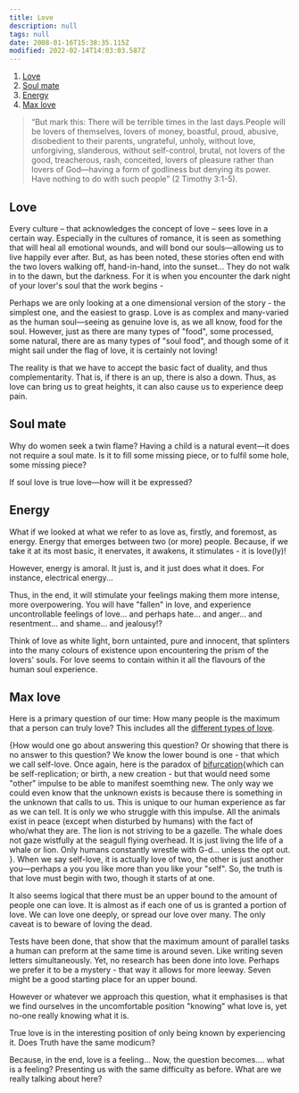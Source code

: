 ```yaml
---
title: Love
description: null
tags: null
date: 2008-01-16T15:38:35.115Z
modified: 2022-02-14T14:03:03.587Z
---
```


1. [Love](#love)
2. [Soul mate](#soul-mate)
3. [Energy](#energy)
4. [Max love](#max-love)

> “But mark this: There will be terrible times in the last days.People will be lovers of themselves, lovers of money, boastful, proud, abusive, disobedient to their parents, ungrateful, unholy, without love, unforgiving, slanderous, without self-control, brutal, not lovers of the good, treacherous, rash, conceited, lovers of pleasure rather than lovers of God&mdash;having a form of godliness but denying its power. Have nothing to do with such people” (2 Timothy 3:1-5).

## Love

Every culture &ndash; that acknowledges the concept of love &ndash; sees love in a certain way. Especially in the cultures of romance, it is seen as something that will heal all emotional wounds, and will bond our souls&mdash;allowing us to live happily ever after. But, as has been noted, these stories often end with the two lovers walking off, hand-in-hand, into the sunset... They do not walk in to the dawn, but the darkness. For it is when you encounter the dark night of your lover's soul that the work begins -

Perhaps we are only looking at a one dimensional version of the story - the simplest one, and the easiest to grasp. Love is as complex and many-varied as the human soul&mdash;seeing as genuine love is, as we all know, food for the soul. However, just as there are many types of "food", some processed, some natural, there are as many types of "soul food", and though some of it might sail under the flag of love, it is certainly not loving!

The reality is that we have to accept the basic fact of duality, and thus complementarity. That is, if there is an up, there is also a down. Thus, as love can bring us to great heights, it can also cause us to experience deep pain.

## Soul mate

Why do women seek a twin flame? Having a child is a natural event&mdash;it does not require a soul mate. Is it to fill some missing piece, or to fulfil some hole, some missing piece?

If soul love is true love&mdash;how will it be expressed?

## Energy

What if we looked at what we refer to as love as, firstly, and foremost, as energy. Energy that emerges between two (or more) people. Because, if we take it at its most basic, it enervates, it awakens, it stimulates - it is love(ly)!

However, energy is amoral. It just is, and it just does what it does. For instance, electrical energy...

Thus, in the end, it will stimulate your feelings making them more intense, more overpowering. You will have "fallen" in love, and experience uncontrollable feelings of love... and perhaps hate... and anger... and resentment... and shame... and jealousy!?

Think of love as white light, born untainted, pure and innocent, that splinters into the many colours of existence upon encountering the prism of the lovers' souls. For love seems to contain within it all the flavours of the human soul experience.

## Max love

Here is a primary question of our time: How many people is the maximum that a person can truly love? This includes all the [different types of love](/posts/neshama/love_greek/).

{How would one go about answering this question? Or showing that there is no answer to this question? We know the lower bound is one - that which we call self-love. Once again, here is the paradox of [bifurcation](bifurcation.html){which can be self-replication; or birth, a new creation - but that would need some "other" impulse to be able to manifest soemthing new. The only way we could even know that the unknown exists is because there is something in the unknown that calls to us. This is unique to our human experience as far as we can tell. It is only we who struggle with this impulse. All the animals exist in peace (except when disturbed by humans) with the fact of who/what they are. The lion is not striving to be a gazelle. The whale does not gaze wistfully at the seagull flying overhead. It is just living the life of a whale or lion. Only humans constantly wrestle with G-d... unless the opt out. }. When we say self-love, it is actually love of two, the other is just another you&mdash;perhaps a you you like more than you like your "self". So, the truth is that love must begin with two, though it starts of at one.

It also seems logical that there must be an upper bound to the amount of people one can love. It is almost as if each one of us is granted a portion of love. We can love one deeply, or spread our love over many. The only caveat is to beware of loving the dead.

Tests have been done, that show that the maximum amount of parallel tasks a human can preform at the same time is around seven. Like writing seven letters simultaneously. Yet, no research has been done into love. Perhaps we prefer it to be a mystery - that way it allows for more leeway. Seven might be a good starting place for an upper bound.

However or whatever we approach this question, what it emphasises is that we find ourselves in the uncomfortable position "knowing" what love is, yet no-one really knowing what it is.

True love is in the interesting position of only being known by experiencing it. Does Truth have the same modicum?

Because, in the end, love is a feeling... Now, the question becomes.... what is a feeling? Presenting us with the same difficulty as before. What are we really talking about here?
